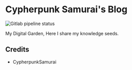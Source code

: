 # Cypherpunk Samurai's Blog
![Gitlab pipeline status](https://gitlab.com/CypherpunkSamurai/my-jekyll-blog/badges/master/pipeline.svg) 

My Digital Garden, Here I share my knowledge seeds.

## Credits
* CypherpunkSamurai
